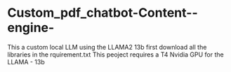 # Custom_pdf_chatbot-Content--engine-
This a custom local LLM using the LLAMA2 13b 
 first download all the  libraries in the rquirement.txt 
This peoject requires a T4 Nvidia GPU for the LLAMA - 13b 
